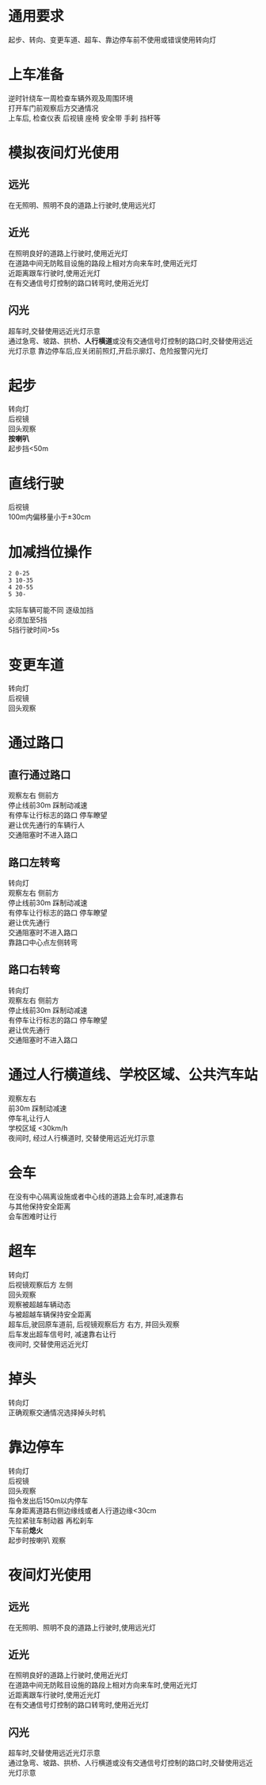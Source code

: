 # 通用要求
起步、转向、变更车道、超车、靠边停车前不使用或错误使用转向灯

# 上车准备
逆时针绕车一周检查车辆外观及周围环境  
打开车门前观察后方交通情况  
上车后, 检查仪表 后视镜 座椅 安全带 手刹 挡杆等

# 模拟夜间灯光使用
## 远光
在无照明、照明不良的道路上行驶时,使用远光灯  
## 近光
在照明良好的道路上行驶时,使用近光灯  
在道路中间无防眩目设施的路段上相对方向来车时,使用近光灯  
近距离跟车行驶时,使用近光灯  
在有交通信号灯控制的路口转弯时,使用近光灯  
## 闪光
超车时,交替使用远近光灯示意  
通过急弯、坡路、拱桥、**人行横道**或没有交通信号灯控制的路口时,交替使用远近光灯示意
靠边停车后,应关闭前照灯,开启示廓灯、危险报警闪光灯

# 起步
转向灯  
后视镜  
回头观察  
**按喇叭**  
起步挡<50m

# 直线行驶
后视镜  
100m内偏移量小于±30cm

# 加减挡位操作
```
2 0-25
3 10-35
4 20-55
5 30-
```
实际车辆可能不同
逐级加挡  
必须加至5挡  
5挡行驶时间>5s

# 变更车道
转向灯  
后视镜  
回头观察  

# 通过路口
## 直行通过路口
观察左右 侧前方  
停止线前30m 踩制动减速  
有停车让行标志的路口 停车瞭望  
避让优先通行的车辆行人  
交通阻塞时不进入路口  

## 路口左转弯
转向灯  
观察左右 侧前方  
停止线前30m 踩制动减速  
有停车让行标志的路口 停车瞭望  
避让优先通行  
交通阻塞时不进入路口  
靠路口中心点左侧转弯  

## 路口右转弯
转向灯  
观察左右 侧前方  
停止线前30m 踩制动减速  
有停车让行标志的路口 停车瞭望  
避让优先通行  
交通阻塞时不进入路口  

# 通过人行横道线、学校区域、公共汽车站
观察左右  
前30m 踩制动减速  
停车礼让行人  
学校区域 <30km/h  
夜间时, 经过人行横道时, 交替使用远近光灯示意

# 会车
在没有中心隔离设施或者中心线的道路上会车时,减速靠右  
与其他保持安全距离  
会车困难时让行  

# 超车
转向灯  
后视镜观察后方 左侧  
回头观察  
观察被超越车辆动态  
与被超越车辆保持安全距离  
超车后,驶回原车道前, 后视镜观察后方 右方, 并回头观察  
后车发出超车信号时, 减速靠右让行  
夜间时, 交替使用远近光灯

# 掉头
转向灯  
正确观察交通情况选择掉头时机  

# 靠边停车
转向灯  
后视镜  
回头观察  
指令发出后150m以内停车  
车身距离道路右侧边缘线或者人行道边缘<30cm  
先拉紧驻车制动器 再松刹车  
下车前**熄火**  
起步时按喇叭 观察  

# 夜间灯光使用
## 远光
在无照明、照明不良的道路上行驶时,使用远光灯  
## 近光
在照明良好的道路上行驶时,使用近光灯  
在道路中间无防眩目设施的路段上相对方向来车时,使用近光灯  
近距离跟车行驶时,使用近光灯  
在有交通信号灯控制的路口转弯时,使用近光灯  
## 闪光
超车时,交替使用远近光灯示意  
通过急弯、坡路、拱桥、人行横道或没有交通信号灯控制的路口时,交替使用远近光灯示意  

